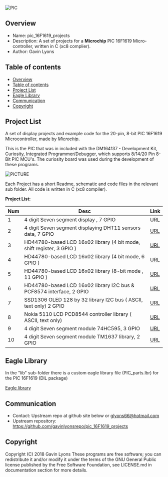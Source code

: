 
![PIC](https://github.com/gavinlyonsrepo/pic_16F1619_projects/blob/master/images/pic16f1619.jpg)

Overview
--------------------------------------------
* Name: pic_16F1619_projects
* Description: A set of projects for a **Microchip** 
 PIC 16F1619 Micro-controller, written in C (xc8 complier).
* Author: Gavin Lyons 

Table of contents
---------------------------

  * [Overview](#overview)
  * [Table of contents](#table-of-contents)
  * [Project List](#project-list)
  * [Eagle Library](#eagle-library)
  * [Communication](#communication)
  * [Copyright](#copyright)

Project List
-----------------------------------------
A set of display projects and example code for the 20-pin, 8-bit PIC 16F1619 Microcontroller,
made by *Microchip*. 

This is the PIC that was in included with the
DM164137 - Development Kit, Curiosity, Integrated Programmer/Debugger,
which supports 8/14/20 Pin 8-Bit PIC MCU's. 
The curiosity board was used during the development of these programs.

![PICTURE](https://github.com/gavinlyonsrepo/pic_16F1619_projects/blob/master/images/pcb.jpg)

Each Project has a short Readme, schematic and code files
in the relevant sub folder. All code is written in C (xc8 compiler).


**Project List:**

| Num | Desc | Link |
| --- | --- | --- |
| 1  | 4 digit Seven segment display , 7 GPIO | [URL](projects/SevenSeg) |
| 2  | 4 digit Seven segment displaying DHT11 sensors data, 7 GPIO| [URL](projects/DHT11) |
| 3 |  HD44780-based LCD 16x02 library (4 bit mode, shift register, 3 GPIO ) | [URL](projects/LCD16x02)|
| 4 |  HD44780-based LCD 16x02 library (4 bit mode, 6 GPIO ) | [URL](projects/LCD16X02_4bit_2)|
| 5 |  HD44780-based LCD 16x02 library  (8-bit mode , 11 GPIO )| [URL](projects/LCD16x02_8bit)  |
| 6 |  HD44780-based LCD 16x02 library I2C bus & PCF8574 interface,  2 GPIO  |[URL](projects/LCD16x02_I2C)  |
| 7 |  SSD1306 OLED 128 by 32 library I2C bus ( ASCII, text only) 2 GPIO | [URL](projects/OLED_I2C)|
| 8 |  Nokia 5110 LCD  PCD8544 controller library ( ASCII, text only)  | [URL](projects/NOKIA) |
| 9 |  4 digit Seven segment module 74HC595, 3 GPIO | [URL](projects/SevenSegModule) |
| 10 | 4 digit Seven segment module TM1637 library, 2 GPIO  | [URL](projects/TM1637) |

Eagle Library
--------------
In the "lib" sub-folder there is a custom eagle library file (PIC_parts.lbr) for the PIC 16F1619 (DIL package)
 
 [Eagle library](docs/eagle/eagle_lib)


Communication
-----------
* Contact: Upstream repo at github site below or glyons66@hotmail.com
* Upstream repository: https://github.com/gavinlyonsrepo/pic_16F1619_projects

Copyright
---------
Copyright (C) 2018 Gavin Lyons 
These programs are free software; you can redistribute it and/or modify
it under the terms of the GNU General Public license published by
the Free Software Foundation, see LICENSE.md in documentation section 
for more details.
